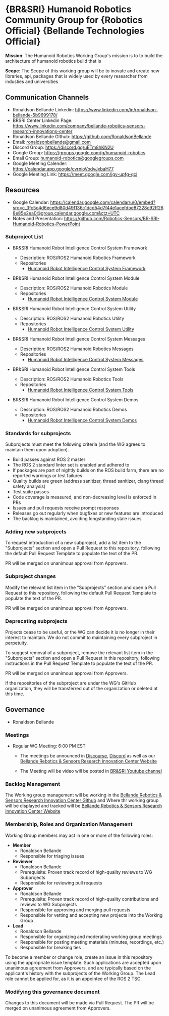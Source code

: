 # {BR&SRI} Humanoid Robotics Community Group for {Robotics Official} {Bellande Technologies Official}

**Mission**: The Humanoid Robotics Working Group's mission is to to build the architecture of humanoid robotics build that is

**Scope**: The Scope of this working group will be to inovate and create new libraries, api, packages that is widely used by every researcher from industies and universities

## Communication Channels
- Ronaldson Bellande Linkedin: https://www.linkedin.com/in/ronaldson-bellande-5b9699178/
- BRSRI Center Linkedin Page: https://www.linkedin.com/company/bellande-robotics-sensors-research-innovations-center
- Ronaldson Bellande GIthub: https://github.com/RonaldsonBellande
- Email: ronaldsonbellande@gmail.com
- Discord Group: https://discord.gg/uETm8hKN2U
- Google Group: https://groups.google.com/g/humanoid-robotics
- Email Group: humanoid-robotics@googlegroups.com
- Google Meeting Calender: https://calendar.app.google/cvrnioVodvJxbaH77
- Google Meeting Link: https://meet.google.com/jqv-upfg-qci

## Resources
- Google Calendar: https://calendar.google.com/calendar/u/0/embed?src=c_3fc5c4d6ece9d80d49f136c1dcd54d7f44e1acefdbe87228c92ff268e85e2ea0@group.calendar.google.com&ctz=UTC
- Notes and Presentation: https://github.com/Robotics-Sensors/BR-SRI-Humanoid-Robotics-PowerPoint

### Subproject List

* BR&SRI Humanoid Robot Intelligence Control System Framework
  * Description: ROS/ROS2 Humanoid Robotics Framework
  * Repositories
    * [Humanoid Robot Intelligence Control System Framework](https://github.com/Robotics-Sensors/humanoid_robot_intelligence_control_system_framework)

* BR&SRI Humanoid Robot Intelligence Control System Module
  * Description: ROS/ROS2 Humanoid Robotics Module
  * Repositories
    * [Humanoid Robot Intelligence Control System Module](https://github.com/Robotics-Sensors/humanoid_robot_intelligence_control_system_module)

* BR&SRI Humanoid Robot Intelligence Control System Utility
  * Description: ROS/ROS2 Humanoid Robotics Utility
  * Repositories
    * [Humanoid Robot Intelligence Control System Utility](https://github.com/Robotics-Sensors/humanoid_robot_intelligence_control_system_utility)

* BR&SRI Humanoid Robot Intelligence Control System Messages
  * Description: ROS/ROS2 Humanoid Robotics Messages
  * Repositories
    * [Humanoid Robot Intelligence Control System Messages](https://github.com/Robotics-Sensors/humanoid_robot_intelligence_control_system_messages)

* BR&SRI Humanoid Robot Intelligence Control System Tools
  * Description: ROS/ROS2 Humanoid Robotics Tools
  * Repositories
    * [Humanoid Robot Intelligence Control System Tools](https://github.com/Robotics-Sensors/humanoid_robot_intelligence_control_system_tools)

* BR&SRI Humanoid Robot Intelligence Control System Demos
  * Description: ROS/ROS2 Humanoid Robotics Demos
  * Repositories
    * [Humanoid Robot Intelligence Control System Demos](https://github.com/Robotics-Sensors/humanoid_robot_intelligence_control_system_demos)


### Standards for subprojects

Subprojects must meet the following criteria (and the WG agrees to maintain them upon adoption).

* Build passes against ROS 2 master
* The ROS 2 standard linter set is enabled and adhered to
* If packages are part of nightly builds on the ROS build farm, there are no reported warnings or test failures
* Quality builds are green (address sanitizer, thread sanitizer, clang thread safety analysis)
* Test suite passes
* Code coverage is measured, and non-decreasing level is enforced in PRs
* Issues and pull requests receive prompt responses
* Releases go out regularly when bugfixes or new features are introduced
* The backlog is maintained, avoiding longstanding stale issues

### Adding new subprojects

To request introduction of a new subproject, add a list item to the "Subprojects" section and open a Pull Request to this repository, following the default Pull Request Template to populate the text of the PR.

PR will be merged on unanimous approval from Approvers.

### Subproject changes

Modify the relevant list item in the "Subprojects" section and open a Pull Request to this repository, following the default Pull Request Template to populate the text of the PR.

PR will be merged on unanimous approval from Approvers.

### Deprecating subprojects

Projects cease to be useful, or the WG can decide it is no longer in their interest to maintain.
We do not commit to maintaining every subproject in perpetuity.

To suggest removal of a subproject, remove the relevant list item in the "Subprojects" section and open a Pull Request in this repository, following instructions in the Pull Request Template to populate the text of the PR.

PR will be merged on unanimous approval from Approvers.

If the repositories of the subproject are under the WG's GitHub organization, they will be transferred out of the organization or deleted at this time.

## Governance
- Ronaldson Bellande

### Meetings

* Regular WG Meeting: 6:00 PM EST
  * The meetings be announced in [Discourse](https://discourse.ros.org/t/potential-humanoid-robotics-monthly-working-group/36426/11), [Discord](https://discord.gg/uETm8hKN2U) as well as our [Bellande Rebotics & Sensors Research Innovation Center Website](robotics-sensors.github.io)

  * The Meeting will be video will be posted in [BR&SRI Youtube channel](https://www.youtube.com/channel/UC2dG9_JAw4NCug0G98JnQ5A)

### Backlog Management

The Working group management will be working in the [Bellande Rebotics & Sensors Research Innovation Center Github](https://github.com/Robotics-Sensors) and Where thr working group will be displayed and tracked will be [Bellande Rebotics & Sensors Research Innovation Center Website](robotics-sensors.github.io)

### Membership, Roles and Organization Management

Working Group members may act in one or more of the following roles:

* **Member**
  * Ronaldson Bellande
  * Responsible for triaging issues
* **Reviewer**
  * Ronaldson Bellande
  * Prerequisite: Proven track record of high-quality reviews to WG Subprojects
  * Responsible for reviewing pull requests
* **Approver**
  * Ronaldson Bellande
  * Prerequisite: Proven track record of high-quality contributions and reviews to WG Subprojects
  * Responsible for approving and merging pull requests
  * Responsible for vetting and accepting new projects into the Working Group
* **Lead**
  * Ronaldson Bellande
  * Responsible for organizing and moderating working group meetings
  * Responsible for posting meeting materials (minutes, recordings, etc.)
  * Responsible for breaking ties

To become a member or change role, create an issue in this repository using the appropriate issue template.
Such applications are accepted upon unanimous agreement from Approvers, and are typically based on the applicant's history with the subprojects of the Working Group.
The Lead role cannot be applied for, as it is an appointee of the ROS 2 TSC.

### Modifying this governance document

Changes to this document will be made via Pull Request.
The PR will be merged on unanimous agreement from Approvers.
